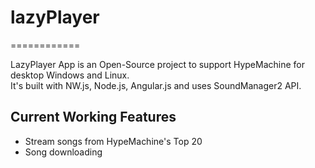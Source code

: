 # lazyPlayer
============

LazyPlayer App is an Open-Source project to support HypeMachine for desktop Windows and Linux. <br>
It's built with NW.js, Node.js, Angular.js and uses SoundManager2 API.

## Current Working Features

- Stream songs from HypeMachine's Top 20
- Song downloading

